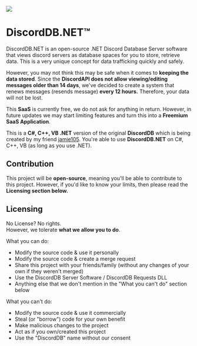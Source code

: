 ![](https://media.discordapp.net/attachments/920270362334355506/1047979368196092004/DiscordDB.png?size=10) 
# DiscordDB.NET™
DiscordDB.NET is an open-source .NET Discord Database Server software that views discord servers as database spaces for you to store, retrieve data. This is a very unique concept for data trafficking quickly and safely.

However, you may not think this may be safe when it comes to **keeping the data stored**. Since the **DiscordAPI does not allow viewing/editing messages older than 14 days**, we've decided to create a system that renews messages (resends message) **every 12 hours.** Therefore, your data will not be lost.

This **SaaS** is currently free, we do not ask for anything in return. However, in future updates we may start limiting features and turn this into a **Freemium SaaS Application**.

This is a **C#, C++, VB .NET** version of the original **DiscordDB** which is being created by my friend [jamie105](https://github.com/jamie105). You're able to use **DiscordDB.NET** on C#, C++, VB (as long as you use .NET).

## Contribution

This project will be **open-source**, meaning you'll be able to contribute to this project. However, if you'd like to know your limits, then please read the **Licensing section below.**

## Licensing

No License? No rights.\
However, we tolerate **what we allow you to do**.

What you can do:
- Modify the source code & use it personally
- Modify the source code & create a merge request
- Share this project with your friends/family (without any changes of your own if they weren't merged)
- Use the DiscordDB Server Software / DiscordDB Requests DLL
- Anything else that we don't mention in the "What you can't do" section below

What you can't do:
- Modify the source code & use it commercially
- Steal (or "borrow") code for your own benefit
- Make malicious changes to the project
- Act as if you own/created this project
- Use the "DiscordDB" name without our consent
